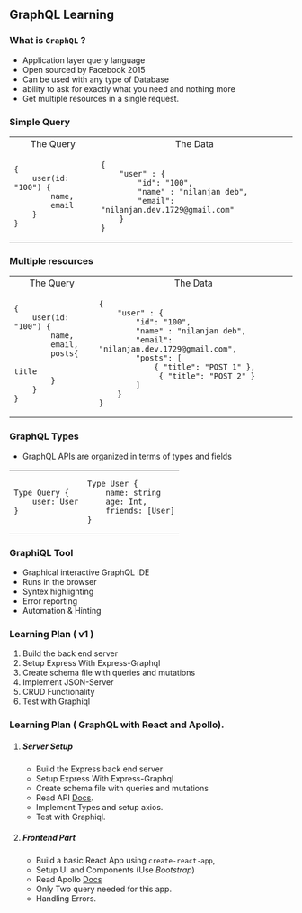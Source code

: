 ## GraphQL Learning

### What is `GraphQL` ?

- Application layer query language
- Open sourced by Facebook 2015
- Can be used with any type of Database
- ability to ask for exactly what you need and nothing more
- Get multiple resources in a single request.

### Simple Query

<table>
<tr style="text-align: center">
    <td> The Query </td> <td> The Data </td>
</tr>
<tr>
<td>

```
{
    user(id: "100") {
        name,
        email
    }
}
```

</td>
<td>

```
{
    "user" : {
        "id": "100",
        "name" : "nilanjan deb",
        "email": "nilanjan.dev.1729@gmail.com"
    }
}
```

</td>
</tr>
</table>

### Multiple resources

<table>
<tr style="text-align: center">
    <td> The Query </td> <td> The Data </td>
</tr>
<tr>
<td>

```
{
    user(id: "100") {
        name,
        email,
        posts{
            title
        }
    }
}
```

</td>
<td>

```
{
    "user" : {
        "id": "100",
        "name" : "nilanjan deb",
        "email": "nilanjan.dev.1729@gmail.com",
        "posts": [
            { "title": "POST 1" },
             { "title": "POST 2" }
        ]
    }
}
```

</td>
</tr>
</table>

### GraphQL Types

- GraphQL APIs are organized in terms of types and fields

<table>
<tr>
<td>

```
Type Query {
    user: User
}
```

</td>
<td>

```
Type User {
    name: string
    age: Int,
    friends: [User]
}
```

</td>
</tr>
</table>

### GraphiQL Tool

- Graphical interactive GraphQL IDE
- Runs in the browser
- Syntex highlighting
- Error reporting
- Automation & Hinting

### Learning Plan ( v1 )

1. Build the back end server
2. Setup Express With Express-Graphql
3. Create schema file with queries and mutations
4. Implement JSON-Server
5. CRUD Functionality
6. Test with Graphiql

### Learning Plan ( GraphQL with React and Apollo).

1. ##### Server Setup
   - Build the Express back end server
   - Setup Express With Express-Graphql
   - Create schema file with queries and mutations
   - Read API [Docs](https://docs.spacexdata.com/?version=latest).
   - Implement Types and setup axios.
   - Test with Graphiql.
2. ##### Frontend Part
   - Build a basic React App using `create-react-app`,
   - Setup UI and Components (Use _Bootstrap_)
   - Read Apollo [Docs](https://www.apollographql.com/docs/react/)
   - Only Two query needed for this app.
   - Handling Errors.
